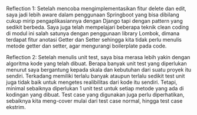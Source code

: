 Reflection 1:
Setelah mencoba mengimplementasikan fitur delete dan edit, saya jadi lebih aware dalam penggunaan Springboot
yang bisa dibilang cukup mirip pengaplikasiannya dengan Django tapi dengan pattern yang sedikit berbeda.
Saya juga telah mempelajari beberapa teknik clean coding di modul ini salah satunya dengan penggunaan
library Lombok, dimana terdapat fitur anotasi Getter dan Setter sehingga kita tidak perlu menulis
metode getter dan setter, agar mengurangi boilerplate pada code.

Reflection 2:
Setelah menulis unit test, saya bisa merasa lebih yakin dengan algoritma kode yang telah dibuat.
Berapa banyak unit test yang diperlukan menurut saya bergantung kepada skala dan kebutuhan dari suatu
proyek itu sendiri. Terkadang memiliki terlalu banyak ataupun terlalu sedikit test unit juga tidak baik
untuk mengetes realibilitas dari kode itu sendiri. Tetapi, minimal sebaiknya diperlukan 1 unit test
untuk setiap metode yang ada di kodingan yang dibuat. Test case yang digunakan juga perlu diperhatikan,
sebaiknya kita meng-cover mulai dari test case normal, hingga test case ekstrim.
